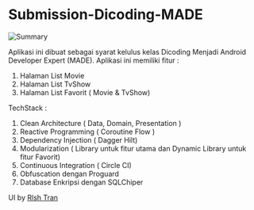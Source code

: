 # Submission-Dicoding-MADE

![Summary](/home/iqbal/IdeaProjects/Submission-Dicoding-MADE/mad_scorecard/summary.png)

Aplikasi ini dibuat sebagai syarat kelulus kelas Dicoding Menjadi Android Developer Expert (MADE).
Aplikasi ini memiliki fitur :
1. Halaman List Movie
2. Halaman List TvShow
3. Halaman List Favorit ( Movie & TvShow)

TechStack :
1. Clean Architecture ( Data, Domain, Presentation )
2. Reactive Programming ( Coroutine Flow )
3. Dependency Injection ( Dagger Hilt)
4. Modularization ( Library untuk fitur utama dan Dynamic Library untuk fitur Favorit)
5. Continuous Integration ( Circle CI)
6. Obfuscation dengan Proguard
7. Database Enkripsi dengan SQLChiper

UI by [Rlsh Tran](https://www.figma.com/community/file/998526936934135880/Star-Movie-UI-Kit)